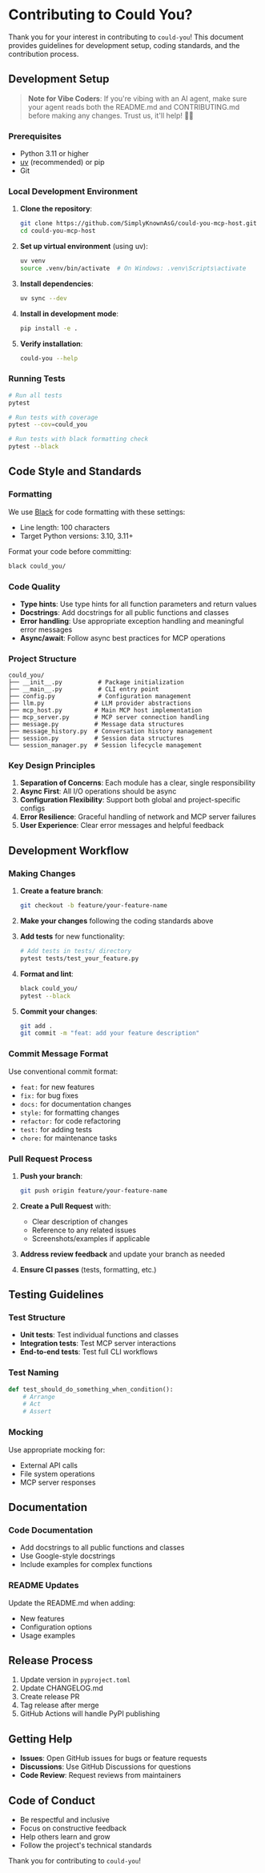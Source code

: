 # Contributing to Could You?

Thank you for your interest in contributing to `could-you`! This document provides guidelines for development setup, coding standards, and the contribution process.

## Development Setup

> **Note for Vibe Coders**: If you're vibing with an AI agent, make sure your agent reads both the README.md and CONTRIBUTING.md before making any changes. Trust us, it'll help! 🤖✨

### Prerequisites

- Python 3.11 or higher
- [uv](https://docs.astral.sh/uv/) (recommended) or pip
- Git

### Local Development Environment

1. **Clone the repository**:
   ```bash
   git clone https://github.com/SimplyKnownAsG/could-you-mcp-host.git
   cd could-you-mcp-host
   ```

2. **Set up virtual environment** (using uv):
   ```bash
   uv venv
   source .venv/bin/activate  # On Windows: .venv\Scripts\activate
   ```

3. **Install dependencies**:
   ```bash
   uv sync --dev
   ```

4. **Install in development mode**:
   ```bash
   pip install -e .
   ```

5. **Verify installation**:
   ```bash
   could-you --help
   ```

### Running Tests

```bash
# Run all tests
pytest

# Run tests with coverage
pytest --cov=could_you

# Run tests with black formatting check
pytest --black
```

## Code Style and Standards

### Formatting

We use [Black](https://black.readthedocs.io/) for code formatting with these settings:
- Line length: 100 characters
- Target Python versions: 3.10, 3.11+

Format your code before committing:
```bash
black could_you/
```

### Code Quality

- **Type hints**: Use type hints for all function parameters and return values
- **Docstrings**: Add docstrings for all public functions and classes
- **Error handling**: Use appropriate exception handling and meaningful error messages
- **Async/await**: Follow async best practices for MCP operations

### Project Structure

```
could_you/
├── __init__.py          # Package initialization
├── __main__.py          # CLI entry point
├── config.py            # Configuration management
├── llm.py              # LLM provider abstractions
├── mcp_host.py         # Main MCP host implementation
├── mcp_server.py       # MCP server connection handling
├── message.py          # Message data structures
├── message_history.py  # Conversation history management
├── session.py          # Session data structures
└── session_manager.py  # Session lifecycle management
```

### Key Design Principles

1. **Separation of Concerns**: Each module has a clear, single responsibility
2. **Async First**: All I/O operations should be async
3. **Configuration Flexibility**: Support both global and project-specific configs
4. **Error Resilience**: Graceful handling of network and MCP server failures
5. **User Experience**: Clear error messages and helpful feedback

## Development Workflow

### Making Changes

1. **Create a feature branch**:
   ```bash
   git checkout -b feature/your-feature-name
   ```

2. **Make your changes** following the coding standards above

3. **Add tests** for new functionality:
   ```bash
   # Add tests in tests/ directory
   pytest tests/test_your_feature.py
   ```

4. **Format and lint**:
   ```bash
   black could_you/
   pytest --black
   ```

5. **Commit your changes**:
   ```bash
   git add .
   git commit -m "feat: add your feature description"
   ```

### Commit Message Format

Use conventional commit format:
- `feat:` for new features
- `fix:` for bug fixes
- `docs:` for documentation changes
- `style:` for formatting changes
- `refactor:` for code refactoring
- `test:` for adding tests
- `chore:` for maintenance tasks

### Pull Request Process

1. **Push your branch**:
   ```bash
   git push origin feature/your-feature-name
   ```

2. **Create a Pull Request** with:
   - Clear description of changes
   - Reference to any related issues
   - Screenshots/examples if applicable

3. **Address review feedback** and update your branch as needed

4. **Ensure CI passes** (tests, formatting, etc.)

## Testing Guidelines

### Test Structure

- **Unit tests**: Test individual functions and classes
- **Integration tests**: Test MCP server interactions
- **End-to-end tests**: Test full CLI workflows

### Test Naming

```python
def test_should_do_something_when_condition():
    # Arrange
    # Act  
    # Assert
```

### Mocking

Use appropriate mocking for:
- External API calls
- File system operations
- MCP server responses

## Documentation

### Code Documentation

- Add docstrings to all public functions and classes
- Use Google-style docstrings
- Include examples for complex functions

### README Updates

Update the README.md when adding:
- New features
- Configuration options
- Usage examples

## Release Process

1. Update version in `pyproject.toml`
2. Update CHANGELOG.md
3. Create release PR
4. Tag release after merge
5. GitHub Actions will handle PyPI publishing

## Getting Help

- **Issues**: Open GitHub issues for bugs or feature requests
- **Discussions**: Use GitHub Discussions for questions
- **Code Review**: Request reviews from maintainers

## Code of Conduct

- Be respectful and inclusive
- Focus on constructive feedback
- Help others learn and grow
- Follow the project's technical standards

Thank you for contributing to `could-you`!
